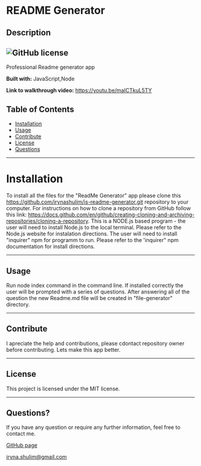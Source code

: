 # README Generator 
 ##  Description
 ![GitHub license](https://img.shields.io/badge/license-MIT-blue.svg)
  ---
Professional Readme generator app

**Built with:**
    JavaScript,Node
    
**Link to walkthrough video:** https://youtu.be/maICTkuL5TY

 ## Table of Contents
  * [Installation](#installation)
  * [Usage](#usage)
  * [Contribute](#contribute)
  * [License](#license)
  * [Questions](#questions)
  ---
  # Installation
  To install all the files for the "ReadMe Generator" app please clone this https://github.com/irynashulim/is-readme-generator.git repository to your computer. For instructions on how to clone a repository from GitHub follow this link: https://docs.github.com/en/github/creating-cloning-and-archiving-repositories/cloning-a-repository. This is a NODE.js based program - the user will need to install Node.js to the local terminal. Please refer to the Node.js website for instalation directions. The user will need to install "inquirer" npm for programm to run. Please refer to the 'inquirer" npm documentation for install directions.
  
  ---
  ## Usage
  Run node index command in the command line. If installed correctly the user will be prompted with a series of questions. After answering all of the question the new Readme.md file will be created in "file-generator" directory.
  
  ---
  ## Contribute
  I apreciate the help and contributions, please cdontact repository owner before contributing. Lets make this app better.
 
  ---
  ## License
This project is licensed under the MIT license.

---
 
## Questions?
  If you have any question or require any further information, feel free to contact me. 
  
  [GitHub page](https://github.com/irynashulim)

iryna.shulim@gmail.com
